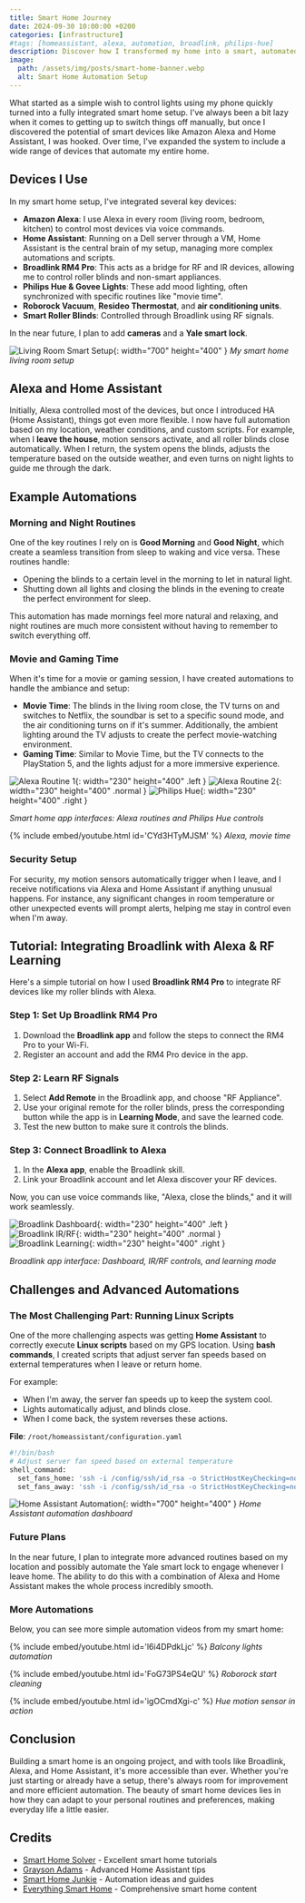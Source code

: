 ```yaml
---
title: Smart Home Journey
date: 2024-09-30 10:00:00 +0200
categories: [infrastructure]
#tags: [homeassistant, alexa, automation, broadlink, philips-hue]
description: Discover how I transformed my home into a smart, automated space using Alexa, Home Assistant, and other devices. Learn about routines, integration challenges, and tips for building your own efficient smart home setup.
image:
  path: /assets/img/posts/smart-home-banner.webp
  alt: Smart Home Automation Setup
---
```


What started as a simple wish to control lights using my phone quickly turned into a fully integrated smart home setup. I've always been a bit lazy when it comes to getting up to switch things off manually, but once I discovered the potential of smart devices like Amazon Alexa and Home Assistant, I was hooked. Over time, I've expanded the system to include a wide range of devices that automate my entire home.

## Devices I Use

In my smart home setup, I've integrated several key devices:

- **Amazon Alexa**: I use Alexa in every room (living room, bedroom, kitchen) to control most devices via voice commands.
- **Home Assistant**: Running on a Dell server through a VM, Home Assistant is the central brain of my setup, managing more complex automations and scripts.
- **Broadlink RM4 Pro**: This acts as a bridge for RF and IR devices, allowing me to control roller blinds and non-smart appliances.
- **Philips Hue & Govee Lights**: These add mood lighting, often synchronized with specific routines like "movie time".
- **Roborock Vacuum**, **Resideo Thermostat**, and **air conditioning units**.
- **Smart Roller Blinds**: Controlled through Broadlink using RF signals.

In the near future, I plan to add **cameras** and a **Yale smart lock**.

![Living Room Smart Setup](/assets/img/posts/livin.JPG){: width="700" height="400" }
_My smart home living room setup_

## Alexa and Home Assistant

Initially, Alexa controlled most of the devices, but once I introduced HA (Home Assistant), things got even more flexible. I now have full automation based on my location, weather conditions, and custom scripts. For example, when I **leave the house**, motion sensors activate, and all roller blinds close automatically. When I return, the system opens the blinds, adjusts the temperature based on the outside weather, and even turns on night lights to guide me through the dark.

## Example Automations

### Morning and Night Routines

One of the key routines I rely on is **Good Morning** and **Good Night**, which create a seamless transition from sleep to waking and vice versa. These routines handle:

- Opening the blinds to a certain level in the morning to let in natural light.
- Shutting down all lights and closing the blinds in the evening to create the perfect environment for sleep.

This automation has made mornings feel more natural and relaxing, and night routines are much more consistent without having to remember to switch everything off.

### Movie and Gaming Time

When it's time for a movie or gaming session, I have created automations to handle the ambiance and setup:

- **Movie Time**: The blinds in the living room close, the TV turns on and switches to Netflix, the soundbar is set to a specific sound mode, and the air conditioning turns on if it's summer. Additionally, the ambient lighting around the TV adjusts to create the perfect movie-watching environment.
- **Gaming Time**: Similar to Movie Time, but the TV connects to the PlayStation 5, and the lights adjust for a more immersive experience.

![Alexa Routine 1](/assets/img/posts/gallery/alexa1.PNG){: width="230" height="400" .left }
![Alexa Routine 2](/assets/img/posts/gallery/alexa2.PNG){: width="230" height="400" .normal }
![Philips Hue](/assets/img/posts/gallery/hue.PNG){: width="230" height="400" .right }

_Smart home app interfaces: Alexa routines and Philips Hue controls_

{% include embed/youtube.html id='CYd3HTyMJSM' %}
_Alexa, movie time_

### Security Setup

For security, my motion sensors automatically trigger when I leave, and I receive notifications via Alexa and Home Assistant if anything unusual happens. For instance, any significant changes in room temperature or other unexpected events will prompt alerts, helping me stay in control even when I'm away.

## Tutorial: Integrating Broadlink with Alexa & RF Learning

Here's a simple tutorial on how I used **Broadlink RM4 Pro** to integrate RF devices like my roller blinds with Alexa.

### Step 1: Set Up Broadlink RM4 Pro

1. Download the **Broadlink app** and follow the steps to connect the RM4 Pro to your Wi-Fi.
2. Register an account and add the RM4 Pro device in the app.

### Step 2: Learn RF Signals

1. Select **Add Remote** in the Broadlink app, and choose "RF Appliance".
2. Use your original remote for the roller blinds, press the corresponding button while the app is in **Learning Mode**, and save the learned code.
3. Test the new button to make sure it controls the blinds.

### Step 3: Connect Broadlink to Alexa

1. In the **Alexa app**, enable the Broadlink skill.
2. Link your Broadlink account and let Alexa discover your RF devices.

Now, you can use voice commands like, "Alexa, close the blinds," and it will work seamlessly.

![Broadlink Dashboard](/assets/img/posts/gallery/broadlink1.PNG){: width="230" height="400" .left }
![Broadlink IR/RF](/assets/img/posts/gallery/broadlink2.PNG){: width="230" height="400" .normal }
![Broadlink Learning](/assets/img/posts/gallery/broadlink3.PNG){: width="230" height="400" .right }

_Broadlink app interface: Dashboard, IR/RF controls, and learning mode_

## Challenges and Advanced Automations

### The Most Challenging Part: Running Linux Scripts

One of the more challenging aspects was getting **Home Assistant** to correctly execute **Linux scripts** based on my GPS location. Using **bash commands**, I created scripts that adjust server fan speeds based on external temperatures when I leave or return home.

For example:
- When I'm away, the server fan speeds up to keep the system cool.
- Lights automatically adjust, and blinds close.
- When I come back, the system reverses these actions.

**File**: `/root/homeassistant/configuration.yaml`

```bash
#!/bin/bash
# Adjust server fan speed based on external temperature
shell_command:
  set_fans_home: 'ssh -i /config/ssh/id_rsa -o StrictHostKeyChecking=no root@10.10.10.10 /usr/bin/ipmitool -I lanplus -H 10.10.10.200 -U root -P SuperSecretPassword raw 0x30 0x30 0x02 0xff 0x14'
  set_fans_away: 'ssh -i /config/ssh/id_rsa -o StrictHostKeyChecking=no root@10.10.10.10 /usr/bin/ipmitool -I lanplus -H 10.10.10.200 -U root -P SuperSecretPassword raw 0x30 0x30 0x02 0xff 0x28'
```

![Home Assistant Automation](/assets/img/posts/gallery/haauto.PNG){: width="700" height="400" }
_Home Assistant automation dashboard_

### Future Plans

In the near future, I plan to integrate more advanced routines based on my location and possibly automate the Yale smart lock to engage whenever I leave home. The ability to do this with a combination of Alexa and Home Assistant makes the whole process incredibly smooth.

### More Automations

Below, you can see more simple automation videos from my smart home:

{% include embed/youtube.html id='l6i4DPdkLjc' %}
_Balcony lights automation_

{% include embed/youtube.html id='FoG73PS4eQU' %}
_Roborock start cleaning_

{% include embed/youtube.html id='igOCmdXgi-c' %}
_Hue motion sensor in action_

## Conclusion

Building a smart home is an ongoing project, and with tools like Broadlink, Alexa, and Home Assistant, it's more accessible than ever. Whether you're just starting or already have a setup, there's always room for improvement and more efficient automation. The beauty of smart home devices lies in how they can adapt to your personal routines and preferences, making everyday life a little easier.

## Credits

- [Smart Home Solver](https://www.youtube.com/watch?v=BJJMKsowQSg&t=531s) - Excellent smart home tutorials
- [Grayson Adams](https://www.youtube.com/watch?v=4FXLqsceBxo&t=676s) - Advanced Home Assistant tips
- [Smart Home Junkie](https://www.youtube.com/watch?v=vD_xckjQxRk) - Automation ideas and guides
- [Everything Smart Home](https://www.youtube.com/watch?v=Oxg6rzZo-Pg) - Comprehensive smart home content